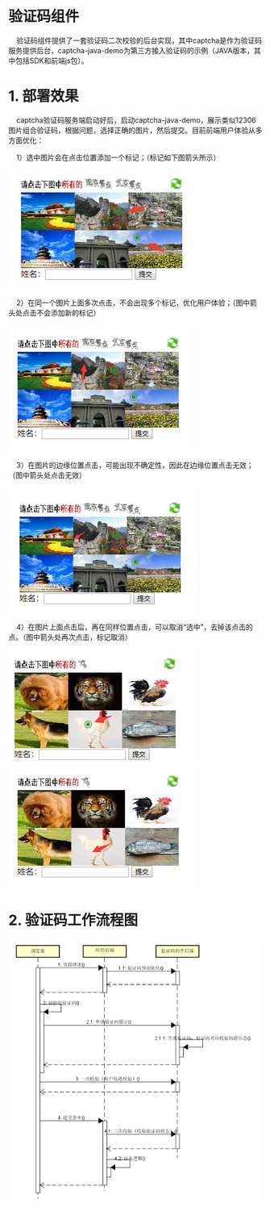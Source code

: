 验证码组件
=================
&nbsp;&nbsp;&nbsp;&nbsp;验证码组件提供了一套验证码二次校验的后台实现，其中captcha是作为验证码服务提供后台，captcha-java-demo为第三方接入验证码的示例（JAVA版本，其中包括SDK和前端js包）。

# 1. 部署效果

&nbsp;&nbsp;&nbsp;&nbsp;captcha验证码服务端启动好后，启动captcha-java-demo，展示类似12306图片组合验证码，根据问题，选择正确的图片，然后提交。目前前端用户体验从多方面优化：

&nbsp;&nbsp;&nbsp;&nbsp;1）选中图片会在点击位置添加一个标记；（标记如下图箭头所示）

![](static/选中图片.png)

&nbsp;&nbsp;&nbsp;&nbsp;2）在同一个图片上面多次点击，不会出现多个标记，优化用户体验；（图中箭头处点击不会添加新的标记）

![](static/同一张图片重复点击无效.png)

&nbsp;&nbsp;&nbsp;&nbsp;3）在图片的边缘位置点击，可能出现不确定性，因此在边缘位置点击无效；（图中箭头处点击无效）

![](static/边缘位置点击无效.png)

&nbsp;&nbsp;&nbsp;&nbsp;4）在图片上面点击后，再在同样位置点击，可以取消“选中”，去掉该点击的点。（图中箭头处再次点击，标记取消）

![](static/重复点击前.png) &nbsp;&nbsp;&nbsp; ![](static/重复点击后.png)

# 2. 验证码工作流程图

![](static/验证码工作时序.png)

